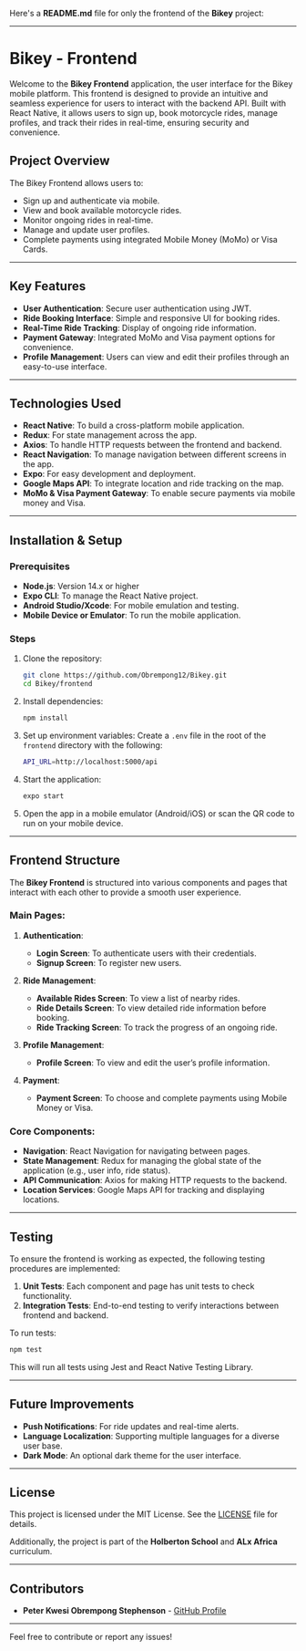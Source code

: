 Here's a **README.md** file for only the frontend of the **Bikey** project:

---

# Bikey - Frontend

Welcome to the **Bikey Frontend** application, the user interface for the Bikey mobile platform. This frontend is designed to provide an intuitive and seamless experience for users to interact with the backend API. Built with React Native, it allows users to sign up, book motorcycle rides, manage profiles, and track their rides in real-time, ensuring security and convenience.

## Project Overview

The Bikey Frontend allows users to:
- Sign up and authenticate via mobile.
- View and book available motorcycle rides.
- Monitor ongoing rides in real-time.
- Manage and update user profiles.
- Complete payments using integrated Mobile Money (MoMo) or Visa Cards.

---

## Key Features

- **User Authentication**: Secure user authentication using JWT.
- **Ride Booking Interface**: Simple and responsive UI for booking rides.
- **Real-Time Ride Tracking**: Display of ongoing ride information.
- **Payment Gateway**: Integrated MoMo and Visa payment options for convenience.
- **Profile Management**: Users can view and edit their profiles through an easy-to-use interface.

---

## Technologies Used

- **React Native**: To build a cross-platform mobile application.
- **Redux**: For state management across the app.
- **Axios**: To handle HTTP requests between the frontend and backend.
- **React Navigation**: To manage navigation between different screens in the app.
- **Expo**: For easy development and deployment.
- **Google Maps API**: To integrate location and ride tracking on the map.
- **MoMo & Visa Payment Gateway**: To enable secure payments via mobile money and Visa.

---

## Installation & Setup

### Prerequisites

- **Node.js**: Version 14.x or higher
- **Expo CLI**: To manage the React Native project.
- **Android Studio/Xcode**: For mobile emulation and testing.
- **Mobile Device or Emulator**: To run the mobile application.

### Steps

1. Clone the repository:
   ```bash
   git clone https://github.com/Obrempong12/Bikey.git
   cd Bikey/frontend
   ```

2. Install dependencies:
   ```bash
   npm install
   ```

3. Set up environment variables:
   Create a `.env` file in the root of the `frontend` directory with the following:
   ```bash
   API_URL=http://localhost:5000/api
   ```

4. Start the application:
   ```bash
   expo start
   ```

5. Open the app in a mobile emulator (Android/iOS) or scan the QR code to run on your mobile device.

---

## Frontend Structure

The **Bikey Frontend** is structured into various components and pages that interact with each other to provide a smooth user experience.

### Main Pages:

1. **Authentication**:
   - **Login Screen**: To authenticate users with their credentials.
   - **Signup Screen**: To register new users.

2. **Ride Management**:
   - **Available Rides Screen**: To view a list of nearby rides.
   - **Ride Details Screen**: To view detailed ride information before booking.
   - **Ride Tracking Screen**: To track the progress of an ongoing ride.

3. **Profile Management**:
   - **Profile Screen**: To view and edit the user’s profile information.

4. **Payment**:
   - **Payment Screen**: To choose and complete payments using Mobile Money or Visa.

### Core Components:

- **Navigation**: React Navigation for navigating between pages.
- **State Management**: Redux for managing the global state of the application (e.g., user info, ride status).
- **API Communication**: Axios for making HTTP requests to the backend.
- **Location Services**: Google Maps API for tracking and displaying locations.

---

## Testing

To ensure the frontend is working as expected, the following testing procedures are implemented:

1. **Unit Tests**: Each component and page has unit tests to check functionality.
2. **Integration Tests**: End-to-end testing to verify interactions between frontend and backend.

To run tests:
```bash
npm test
```

This will run all tests using Jest and React Native Testing Library.

---

## Future Improvements

- **Push Notifications**: For ride updates and real-time alerts.
- **Language Localization**: Supporting multiple languages for a diverse user base.
- **Dark Mode**: An optional dark theme for the user interface.

---

## License

This project is licensed under the MIT License. See the [LICENSE](../LICENSE) file for details.

Additionally, the project is part of the **Holberton School** and **ALx Africa** curriculum.

---

## Contributors

- **Peter Kwesi Obrempong Stephenson** - [GitHub Profile](https://github.com/Obrempong12/)

---

Feel free to contribute or report any issues!
